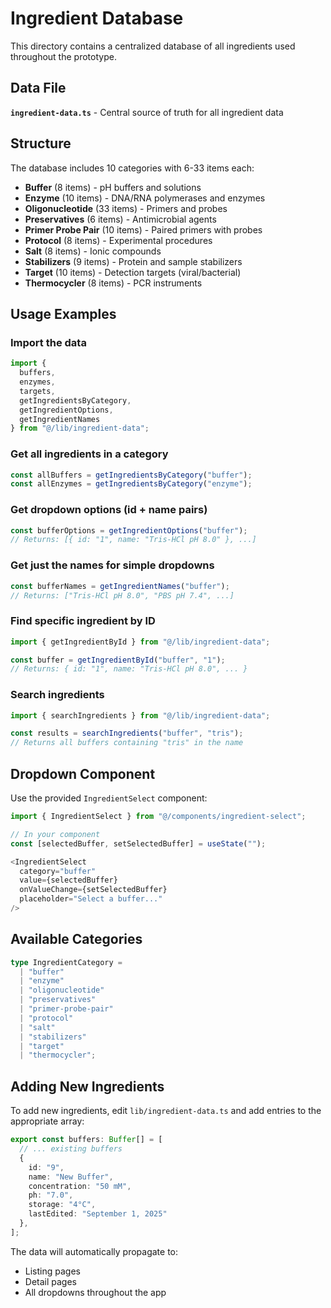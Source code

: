 # Ingredient Database

This directory contains a centralized database of all ingredients used throughout the prototype.

## Data File

**`ingredient-data.ts`** - Central source of truth for all ingredient data

## Structure

The database includes 10 categories with 6-33 items each:

- **Buffer** (8 items) - pH buffers and solutions
- **Enzyme** (10 items) - DNA/RNA polymerases and enzymes
- **Oligonucleotide** (33 items) - Primers and probes
- **Preservatives** (6 items) - Antimicrobial agents
- **Primer Probe Pair** (10 items) - Paired primers with probes
- **Protocol** (8 items) - Experimental procedures
- **Salt** (8 items) - Ionic compounds
- **Stabilizers** (9 items) - Protein and sample stabilizers
- **Target** (10 items) - Detection targets (viral/bacterial)
- **Thermocycler** (8 items) - PCR instruments

## Usage Examples

### Import the data

```typescript
import { 
  buffers, 
  enzymes, 
  targets,
  getIngredientsByCategory,
  getIngredientOptions,
  getIngredientNames 
} from "@/lib/ingredient-data";
```

### Get all ingredients in a category

```typescript
const allBuffers = getIngredientsByCategory("buffer");
const allEnzymes = getIngredientsByCategory("enzyme");
```

### Get dropdown options (id + name pairs)

```typescript
const bufferOptions = getIngredientOptions("buffer");
// Returns: [{ id: "1", name: "Tris-HCl pH 8.0" }, ...]
```

### Get just the names for simple dropdowns

```typescript
const bufferNames = getIngredientNames("buffer");
// Returns: ["Tris-HCl pH 8.0", "PBS pH 7.4", ...]
```

### Find specific ingredient by ID

```typescript
import { getIngredientById } from "@/lib/ingredient-data";

const buffer = getIngredientById("buffer", "1");
// Returns: { id: "1", name: "Tris-HCl pH 8.0", ... }
```

### Search ingredients

```typescript
import { searchIngredients } from "@/lib/ingredient-data";

const results = searchIngredients("buffer", "tris");
// Returns all buffers containing "tris" in the name
```

## Dropdown Component

Use the provided `IngredientSelect` component:

```typescript
import { IngredientSelect } from "@/components/ingredient-select";

// In your component
const [selectedBuffer, setSelectedBuffer] = useState("");

<IngredientSelect
  category="buffer"
  value={selectedBuffer}
  onValueChange={setSelectedBuffer}
  placeholder="Select a buffer..."
/>
```

## Available Categories

```typescript
type IngredientCategory = 
  | "buffer" 
  | "enzyme" 
  | "oligonucleotide" 
  | "preservatives" 
  | "primer-probe-pair" 
  | "protocol" 
  | "salt" 
  | "stabilizers" 
  | "target" 
  | "thermocycler";
```

## Adding New Ingredients

To add new ingredients, edit `lib/ingredient-data.ts` and add entries to the appropriate array:

```typescript
export const buffers: Buffer[] = [
  // ... existing buffers
  { 
    id: "9", 
    name: "New Buffer", 
    concentration: "50 mM", 
    ph: "7.0", 
    storage: "4°C", 
    lastEdited: "September 1, 2025" 
  },
];
```

The data will automatically propagate to:
- Listing pages
- Detail pages
- All dropdowns throughout the app

